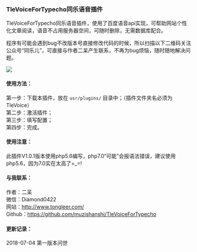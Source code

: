 ### TleVoiceForTypecho同乐语音插件

TleVoiceForTypecho同乐语音插件，使用了百度语音api实现，可帮助网站个性化文章阅读，语音不占用服务器空间，可随时删除，无需数据库配合。

程序有可能会遇到bug不改版本号直接修改代码的时候，所以扫描以下二维码关注公众号“同乐儿”，可直接与作者二呆产生联系，不再为bug烦恼，随时随地解决问题。

<img src="http://me.tongleer.com/content/uploadfile/201706/008b1497454448.png">

#### 使用方法：
第一步：下载本插件，放在 `usr/plugins/` 目录中；（插件文件夹名必须为TleVoice）<br />
第二步：激活插件；<br />
第三步：填写配置；<br />
第四步：完成。

#### 使用注意：
此插件V1.0.1版本使用php5.6编写，php7.0“可能”会报语法错误，建议使用php5.6，因为7.0实在太高了=_=!

#### 与我联系：
作者：二呆<br />
微信：Diamond0422<br />
网站：http://www.tongleer.com/<br />
Github：https://github.com/muzishanshi/TleVoiceForTypecho

#### 更新记录：
2018-07-04 第一版本问世